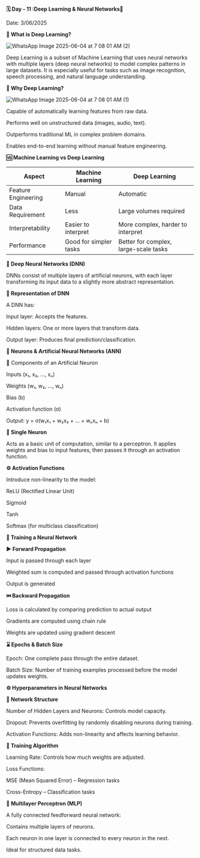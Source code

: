 **🗓 Day - 11 :Deep Learning & Neural Networks🚀**

Date: 3/06/2025

**📌 What is Deep Learning?**

![WhatsApp Image 2025-06-04 at 7 08 01 AM (2)](https://github.com/user-attachments/assets/99e3dd76-82ef-40df-99c5-64607c2a321d)

Deep Learning is a subset of Machine Learning that uses neural networks with multiple layers (deep neural networks) to model complex patterns in large datasets. It is especially useful for tasks such as image recognition, speech processing, and natural language understanding.

**🤔 Why Deep Learning?**

![WhatsApp Image 2025-06-04 at 7 08 01 AM (1)](https://github.com/user-attachments/assets/7c1c1c1c-84d8-4ccb-b970-6ce958054721)

Capable of automatically learning features from raw data.

Performs well on unstructured data (images, audio, text).

Outperforms traditional ML in complex problem domains.

Enables end-to-end learning without manual feature engineering.

**🆚 Machine Learning vs Deep Learning**

| Aspect              | Machine Learning       | Deep Learning                         |
| ------------------- | ---------------------- | ------------------------------------- |
| Feature Engineering | Manual                 | Automatic                             |
| Data Requirement    | Less                   | Large volumes required                |
| Interpretability    | Easier to interpret    | More complex, harder to interpret     |
| Performance         | Good for simpler tasks | Better for complex, large-scale tasks |


**🧩 Deep Neural Networks (DNN)**

DNNs consist of multiple layers of artificial neurons, with each layer transforming its input data to a slightly more abstract representation.

**🧱 Representation of DNN**

A DNN has:

Input layer: Accepts the features.

Hidden layers: One or more layers that transform data.

Output layer: Produces final prediction/classification.

**🧠 Neurons & Artificial Neural Networks (ANN)**

🧬 Components of an Artificial Neuron

Inputs (x₁, x₂, ..., xₙ)

Weights (w₁, w₂, ..., wₙ)

Bias (b)

Activation function (σ)

Output: y = σ(w₁x₁ + w₂x₂ + ... + wₙxₙ + b)

**🔹 Single Neuron**

Acts as a basic unit of computation, similar to a perceptron. It applies weights and bias to input features, then passes it through an activation function.

**⚙️ Activation Functions**

Introduce non-linearity to the model:

ReLU (Rectified Linear Unit)

Sigmoid

Tanh

Softmax (for multiclass classification)

**🔁 Training a Neural Network**

**▶️ Forward Propagation**

Input is passed through each layer

Weighted sum is computed and passed through activation functions

Output is generated

**⏮️ Backward Propagation**

Loss is calculated by comparing prediction to actual output

Gradients are computed using chain rule

Weights are updated using gradient descent

**⌛ Epochs & Batch Size**

Epoch: One complete pass through the entire dataset.

Batch Size: Number of training examples processed before the model updates weights.

**⚙️ Hyperparameters in Neural Networks**

**🔧 Network Structure**

Number of Hidden Layers and Neurons: Controls model capacity.

Dropout: Prevents overfitting by randomly disabling neurons during training.

Activation Functions: Adds non-linearity and affects learning behavior.

**🧪 Training Algorithm**

Learning Rate: Controls how much weights are adjusted.

Loss Functions:

MSE (Mean Squared Error) – Regression tasks

Cross-Entropy – Classification tasks

**🔄 Multilayer Perceptron (MLP)**

A fully connected feedforward neural network:

Contains multiple layers of neurons.

Each neuron in one layer is connected to every neuron in the next.

Ideal for structured data tasks.

